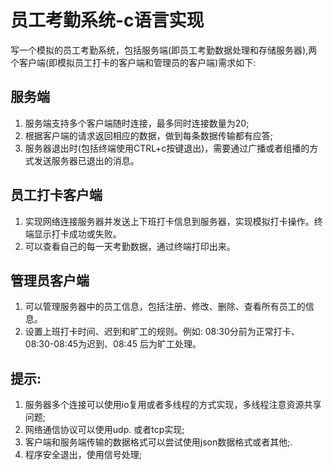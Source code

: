 # 员工考勤系统-c语言实现
写一个模拟的员工考勤系统，包括服务端(即员工考勤数据处理和存储服务器),两个客户端(即模拟员工打卡的客户端和管理员的客户端)需求如下:
## 服务端
1. 服务端支持多个客户端随时连接，最多同时连接数量为20; 
2. 根据客户端的请求返回相应的数据，做到每条数据传输都有应答;
3. 服务器退出时(包括终端使用CTRL+c按键退出)，需要通过广播或者组播的方式发送服务器已退出的消息。
## 员工打卡客户端
1. 实现网络连接服务器并发送上下班打卡信息到服务器，实现模拟打卡操作。终端显示打卡成功或失败。
2. 可以查看自己的每一天考勤数据，通过终端打印出来。
## 管理员客户端
1. 可以管理服务器中的员工信息，包括注册、修改、删除、查看所有员工的信息。
2. 设置上班打卡时间、迟到和旷工的规则。例如: 08:30分前为正常打卡、08:30-08:45为迟到、08:45 后为旷工处理。
## 提示:
1. 服务器多个连接可以使用io复用或者多线程的方式实现，多线程注意资源共享问题;
2. 网络通信协议可以使用udp. 或者tcp实现;
3. 客户端和服务端传输的数据格式可以尝试使用json数据格式或者其他;.
4. 程序安全退出，使用信号处理;